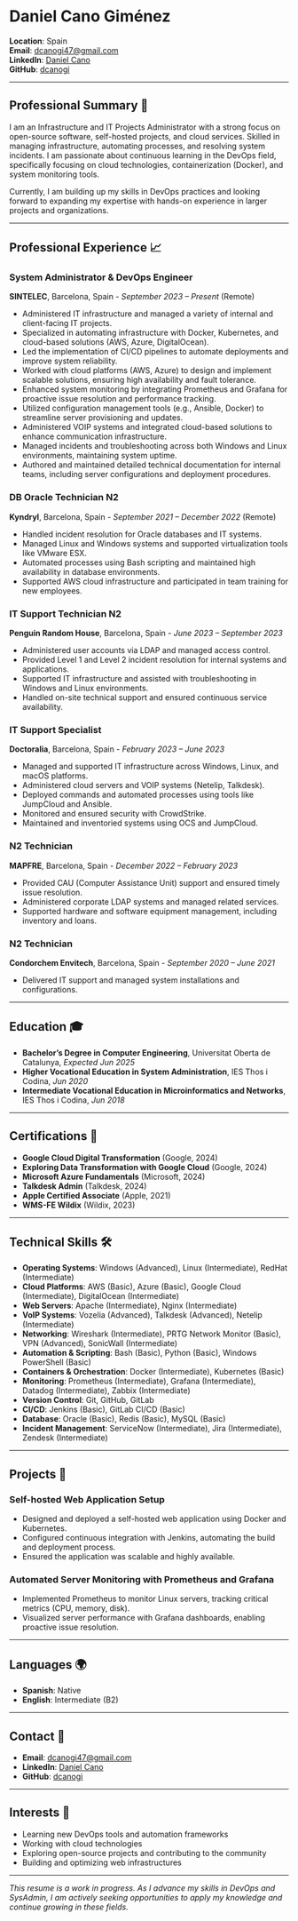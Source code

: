 # Daniel Cano Giménez

**Location**: Spain  
**Email**: [dcanogi47@gmail.com](mailto:dcanogi47@gmail.com)  
**LinkedIn**: [Daniel Cano](https://www.linkedin.com/in/daniel-cano-giménez-12043b211)  
**GitHub**: [dcanogi](https://github.com/dcanogi)  

---

## Professional Summary 📝

I am an Infrastructure and IT Projects Administrator with a strong focus on open-source software, self-hosted projects, and cloud services. Skilled in managing infrastructure, automating processes, and resolving system incidents. I am passionate about continuous learning in the DevOps field, specifically focusing on cloud technologies, containerization (Docker), and system monitoring tools.

Currently, I am building up my skills in DevOps practices and looking forward to expanding my expertise with hands-on experience in larger projects and organizations.

---

## Professional Experience 📈

### **System Administrator & DevOps Engineer**  
**SINTELEC**, Barcelona, Spain - *September 2023 – Present* (Remote)  
- Administered IT infrastructure and managed a variety of internal and client-facing IT projects.  
- Specialized in automating infrastructure with Docker, Kubernetes, and cloud-based solutions (AWS, Azure, DigitalOcean).  
- Led the implementation of CI/CD pipelines to automate deployments and improve system reliability.  
- Worked with cloud platforms (AWS, Azure) to design and implement scalable solutions, ensuring high availability and fault tolerance.  
- Enhanced system monitoring by integrating Prometheus and Grafana for proactive issue resolution and performance tracking.  
- Utilized configuration management tools (e.g., Ansible, Docker) to streamline server provisioning and updates.  
- Administered VOIP systems and integrated cloud-based solutions to enhance communication infrastructure.  
- Managed incidents and troubleshooting across both Windows and Linux environments, maintaining system uptime.  
- Authored and maintained detailed technical documentation for internal teams, including server configurations and deployment procedures.


### **DB Oracle Technician N2**  
**Kyndryl**, Barcelona, Spain - *September 2021 – December 2022* (Remote)  
- Handled incident resolution for Oracle databases and IT systems.  
- Managed Linux and Windows systems and supported virtualization tools like VMware ESX.  
- Automated processes using Bash scripting and maintained high availability in database environments.  
- Supported AWS cloud infrastructure and participated in team training for new employees.

### **IT Support Technician N2**  
**Penguin Random House**, Barcelona, Spain - *June 2023 – September 2023*  
- Administered user accounts via LDAP and managed access control.  
- Provided Level 1 and Level 2 incident resolution for internal systems and applications.  
- Supported IT infrastructure and assisted with troubleshooting in Windows and Linux environments.  
- Handled on-site technical support and ensured continuous service availability.

### **IT Support Specialist**  
**Doctoralia**, Barcelona, Spain - *February 2023 – June 2023*  
- Managed and supported IT infrastructure across Windows, Linux, and macOS platforms.  
- Administered cloud servers and VOIP systems (Netelip, Talkdesk).  
- Deployed commands and automated processes using tools like JumpCloud and Ansible.  
- Monitored and ensured security with CrowdStrike.  
- Maintained and inventoried systems using OCS and JumpCloud.

### **N2 Technician**  
**MAPFRE**, Barcelona, Spain - *December 2022 – February 2023*  
- Provided CAU (Computer Assistance Unit) support and ensured timely issue resolution.  
- Administered corporate LDAP systems and managed related services.  
- Supported hardware and software equipment management, including inventory and loans.

### **N2 Technician**  
**Condorchem Envitech**, Barcelona, Spain - *September 2020 – June 2021*  
- Delivered IT support and managed system installations and configurations.  

---

## Education 🎓

- **Bachelor’s Degree in Computer Engineering**, Universitat Oberta de Catalunya, *Expected Jun 2025*  
- **Higher Vocational Education in System Administration**, IES Thos i Codina, *Jun 2020*  
- **Intermediate Vocational Education in Microinformatics and Networks**, IES Thos i Codina, *Jun 2018*  

---

## Certifications 🏅

- **Google Cloud Digital Transformation** (Google, 2024)  
- **Exploring Data Transformation with Google Cloud** (Google, 2024)  
- **Microsoft Azure Fundamentals** (Microsoft, 2024)  
- **Talkdesk Admin** (Talkdesk, 2024)  
- **Apple Certified Associate** (Apple, 2021)  
- **WMS-FE Wildix** (Wildix, 2023)

---

## Technical Skills 🛠️

- **Operating Systems**: Windows (Advanced), Linux (Intermediate), RedHat (Intermediate)  
- **Cloud Platforms**: AWS (Basic), Azure (Basic), Google Cloud (Intermediate), DigitalOcean (Intermediate)  
- **Web Servers**: Apache (Intermediate), Nginx (Intermediate)  
- **VoIP Systems**: Vozelia (Advanced), Talkdesk (Advanced), Netelip (Intermediate)  
- **Networking**: Wireshark (Intermediate), PRTG Network Monitor (Basic), VPN (Advanced), SonicWall (Intermediate)  
- **Automation & Scripting**: Bash (Basic), Python (Basic), Windows PowerShell (Basic)  
- **Containers & Orchestration**: Docker (Intermediate), Kubernetes (Basic)  
- **Monitoring**: Prometheus (Intermediate), Grafana (Intermediate), Datadog (Intermediate), Zabbix (Intermediate)  
- **Version Control**: Git, GitHub, GitLab  
- **CI/CD**: Jenkins (Basic), GitLab CI/CD (Basic)  
- **Database**: Oracle (Basic), Redis (Basic), MySQL (Basic)  
- **Incident Management**: ServiceNow (Intermediate), Jira (Intermediate), Zendesk (Intermediate)

---

## Projects 🔧

### **Self-hosted Web Application Setup**  
- Designed and deployed a self-hosted web application using Docker and Kubernetes.  
- Configured continuous integration with Jenkins, automating the build and deployment process.  
- Ensured the application was scalable and highly available.

### **Automated Server Monitoring with Prometheus and Grafana**  
- Implemented Prometheus to monitor Linux servers, tracking critical metrics (CPU, memory, disk).  
- Visualized server performance with Grafana dashboards, enabling proactive issue resolution.

---

## Languages 🌍

- **Spanish**: Native  
- **English**: Intermediate (B2)

---

## Contact 📩

- **Email**: [dcanogi47@gmail.com](mailto:dcanogi47@gmail.com)  
- **LinkedIn**: [Daniel Cano](https://www.linkedin.com/in/daniel-cano-giménez-12043b211)  
- **GitHub**: [dcanogi](https://github.com/dcanogi)

---

## Interests 🎯

- Learning new DevOps tools and automation frameworks  
- Working with cloud technologies  
- Exploring open-source projects and contributing to the community  
- Building and optimizing web infrastructures

---

*This resume is a work in progress. As I advance my skills in DevOps and SysAdmin, I am actively seeking opportunities to apply my knowledge and continue growing in these fields.*

